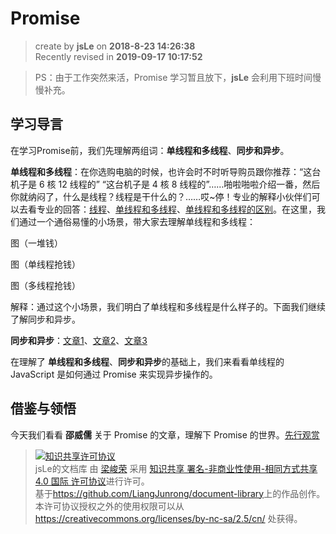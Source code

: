 Promise
===

> create by **jsLe** on **2018-8-23 14:26:38**  
> Recently revised in **2019-09-17 10:17:52**

> PS：由于工作突然来活，Promise 学习暂且放下，**jsLe** 会利用下班时间慢慢补充。

## 学习导言

在学习Promise前，我们先理解两组词：**单线程和多线程**、**同步和异步**。  

**单线程和多线程**：在你选购电脑的时候，也许会时不时听导购员跟你推荐：“这台机子是 6 核 12 线程的” “这台机子是 4 核 8 线程的”……啪啦啪啦介绍一番，然后你就纳闷了，什么是线程？线程是干什么的？……哎~停！专业的解释小伙伴们可以去看专业的回答：[线程](https://baike.baidu.com/item/%E7%BA%BF%E7%A8%8B#1)、[单线程和多线程](https://www.cnblogs.com/hui-run/p/6625913.html)、[单线程和多线程的区别](https://blog.csdn.net/douglax/article/details/1532258)。在这里，我们通过一个通俗易懂的小场景，带大家去理解单线程和多线程：  

图（一堆钱）  

图（单线程抢钱）  

图（多线程抢钱）  

解释：通过这个小场景，我们明白了单线程和多线程是什么样子的。下面我们继续了解同步和异步。  

**同步和异步**：[文章1](https://www.cnblogs.com/anny0404/p/5691379.html)、[文章2](https://www.zhihu.com/question/19732473/answer/20851256)、[文章3](https://blog.csdn.net/qq_22855325/article/details/72958345)  

在理解了 **单线程和多线程**、**同步和异步**的基础上，我们来看看单线程的 JavaScript 是如何通过 Promise 来实现异步操作的。
 
## 借鉴与领悟

今天我们看看 **邵威儒** 关于 Promise 的文章，理解下 Promise 的世界。[先行观赏](https://juejin.im/post/5b6e5cbf51882519ad61b67e)

> <a rel="license" href="http://creativecommons.org/licenses/by-nc-sa/4.0/"><img alt="知识共享许可协议" style="border-width:0" src="https://i.creativecommons.org/l/by-nc-sa/4.0/88x31.png" /></a><br /><span xmlns:dct="http://purl.org/dc/terms/" property="dct:title">jsLe的文档库</span> 由 <a xmlns:cc="http://creativecommons.org/ns#" href="https://github.com/LiangJunrong/document-library" property="cc:attributionName" rel="cc:attributionURL">梁峻荣</a> 采用 <a rel="license" href="http://creativecommons.org/licenses/by-nc-sa/4.0/">知识共享 署名-非商业性使用-相同方式共享 4.0 国际 许可协议</a>进行许可。<br />基于<a xmlns:dct="http://purl.org/dc/terms/" href="https://github.com/LiangJunrong/document-library" rel="dct:source">https://github.com/LiangJunrong/document-library</a>上的作品创作。<br />本许可协议授权之外的使用权限可以从 <a xmlns:cc="http://creativecommons.org/ns#" href="https://creativecommons.org/licenses/by-nc-sa/2.5/cn/" rel="cc:morePermissions">https://creativecommons.org/licenses/by-nc-sa/2.5/cn/</a> 处获得。
